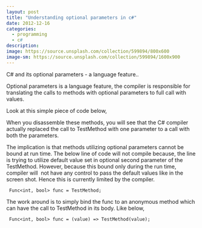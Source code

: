 ```yaml
---
layout: post
title: "Understanding optional parameters in c#"
date: 2012-12-16
categories:
  - programming
  - c#
description:
image: https://source.unsplash.com/collection/599894/800x600
image-sm: https://source.unsplash.com/collection/599894/1600x900
---
```


C# and its optional parameters - a language feature..


Optional parameters is a language feature, the compiler is responsible for
translating the calls to methods with optional parameters to full call
with values.

Look at this simple piece of code below,</span>


When you disassemble these methods, you will see that the C\# compiler
actually replaced the call to TestMethod with one parameter to a call
with both the parameters.


The implication is that methods utilizing optional parameters cannot be
bound at run time. The below line of code will not compile because, the
line is trying to utilize default value set in optional second parameter
of the TestMethod. However, because this bound only during the run time,
compiler will  not have any control to pass the default values like in
the screen shot. Hence this is currently limited by the compiler.

` Func<int, bool> func = TestMethod;`


The work around is to simply bind the func to an anonymous method which
can have the call to TestMethod in its body. Like below,


` Func<int, bool> func = (value) => TestMethod(value);`
